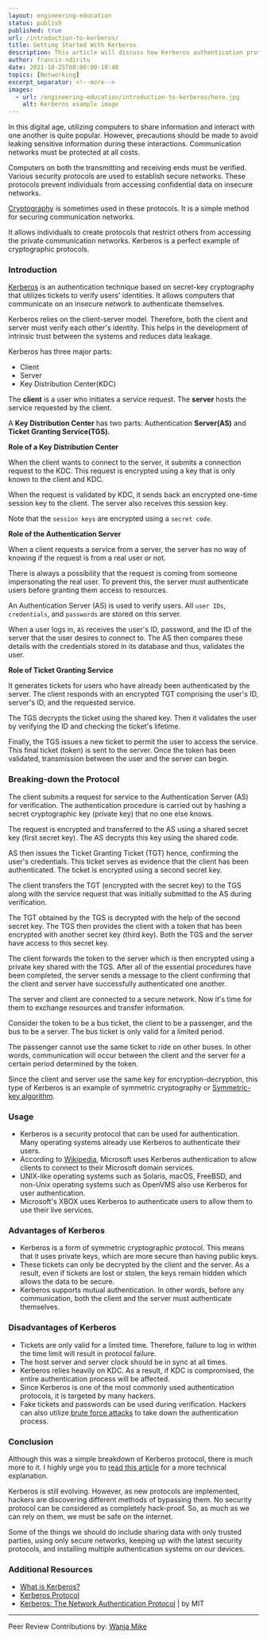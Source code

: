 ```yaml
---
layout: engineering-education
status: publish
published: true
url: /introduction-to-kerberos/
title: Getting Started With Kerberos
description: This article will discuss how Kerberos authentication protocol helps in promoting secure communication between the client and server.
author: francis-ndiritu
date: 2021-10-25T00:00:00-10:40
topics: [Networking]
excerpt_separator: <!--more-->
images:
  - url: /engineering-education/introduction-to-kerberos/hero.jpg
    alt: Kerberos example image
---
```

In this digital age, utilizing computers to share information and interact with one another is quite popular. However, precautions should be made to avoid leaking sensitive information during these interactions. Communication networks must be protected at all costs.
<!--more-->
Computers on both the transmitting and receiving ends must be verified. Various security protocols are used to establish secure networks. These protocols prevent individuals from accessing confidential data on insecure networks.

[Cryptography](https://en.wikipedia.org/wiki/Cryptography) is sometimes used in these protocols. It is a simple method for securing communication networks.

It allows individuals to create protocols that restrict others from accessing the private communication networks. Kerberos is a perfect example of cryptographic protocols.

### Introduction
[Kerberos](https://web.mit.edu/kerberos/) is an authentication technique based on secret-key cryptography that utilizes tickets to verify users' identities. It allows computers that communicate on an insecure network to authenticate themselves.

Kerberos relies on the client-server model. Therefore, both the client and server must verify each other's identity. This helps in the development of intrinsic trust between the systems and reduces data leakage.

Kerberos has three major parts:
- Client
- Server
- Key Distribution Center(KDC)

The **client** is a user who initiates a service request. The **server** hosts the service requested by the client.

A **Key Distribution Center** has two parts: Authentication **Server(AS)** and **Ticket Granting Service(TGS).**

**Role of a Key Distribution Center**

When the client wants to connect to the server, it submits a connection request to the KDC. This request is encrypted using a key that is only known to the client and KDC.

When the request is validated by KDC, it sends back an encrypted one-time session key to the client. The server also receives this session key.

Note that the `session keys` are encrypted using a `secret code`.

**Role of the Authentication Server**

When a client requests a service from a server, the server has no way of knowing if the request is from a real user or not.

There is always a possibility that the request is coming from someone impersonating the real user. To prevent this, the server must authenticate users before granting them access to resources.

An Authentication Server (AS) is used to verify users. All `user IDs`, `credentials`, and `passwords` are stored on this server.

When a user logs in, `AS` receives the user's ID, password, and the ID of the server that the user desires to connect to. The AS then compares these details with the credentials stored in its database and thus, validates the user.

**Role of Ticket Granting Service**

It generates tickets for users who have already been authenticated by the server. The client responds with an encrypted TGT comprising the user's ID, server's ID, and the requested service.

The TGS decrypts the ticket using the shared key. Then it validates the user by verifying the ID and checking the ticket's lifetime.

Finally, the TGS issues a new ticket to permit the user to access the service. This final ticket (token) is sent to the server. Once the token has been validated, transmission between the user and the server can begin.

### Breaking-down the Protocol
The client submits a request for service to the Authentication Server (AS) for verification. The authentication procedure is carried out by hashing a secret cryptographic key (private key) that no one else knows.

The request is encrypted and transferred to the AS using a shared secret key (first secret key). The AS decrypts this key using the shared code.

AS then issues the Ticket Granting Ticket (TGT) hence, confirming the user's credentials. This ticket serves as evidence that the client has been authenticated. The ticket is encrypted using a second secret key.

The client transfers the TGT (encrypted with the secret key) to the TGS along with the service request that was initially submitted to the AS during verification.

The TGT obtained by the TGS is decrypted with the help of the second secret key. The TGS then provides the client with a token that has been encrypted with another secret key (third key). Both the TGS and the server have access to this secret key.

The client forwards the token to the server which is then encrypted using a private key shared with the TGS. After all of the essential procedures have been completed, the server sends a message to the client confirming that the client and server have successfully authenticated one another.

The server and client are connected to a secure network. Now it's time for them to exchange resources and transfer information.

Consider the token to be a bus ticket, the client to be a passenger, and the bus to be a server. The bus ticket is only valid for a limited period.

The passenger cannot use the same ticket to ride on other buses. In other words, communication will occur between the client and the server for a certain period determined by the token.

Since the client and server use the same key for encryption-decryption, this type of Kerberos is an example of symmetric cryptography or [Symmetric-key algorithm](https://en.wikipedia.org/wiki/Symmetric-key_algorithm).

### Usage
- Kerberos is a security protocol that can be used for authentication. Many operating systems already use Kerberos to authenticate their users.
- According to [Wikipedia](<https://en.wikipedia.org/wiki/Kerberos_(protocol)#:~:text=Windows%202000%20and%20later%20versions%20use%20Kerberos%20as%20their%20default%20authentication%20method.>), Microsoft uses Kerberos authentication to allow clients to connect to their Microsoft domain services.
- UNIX-like operating systems such as Solaris, macOS, FreeBSD, and non-Unix operating systems such as OpenVMS also use Kerberos for user authentication.
- Microsoft's XBOX uses Kerberos to authenticate users to allow them to use their live services.

### Advantages of Kerberos
- Kerberos is a form of symmetric cryptographic protocol. This means that it uses private keys, which are more secure than having public keys.
- These tickets can only be decrypted by the client and the server. As a result, even if tickets are lost or stolen, the keys remain hidden which allows the data to be secure.
- Kerberos supports mutual authentication. In other words, before any communication, both the client and the server must authenticate themselves.

### Disadvantages of Kerberos
- Tickets are only valid for a limited time. Therefore, failure to log in within the time limit will result in protocol failure.
- The host server and server clock should be in sync at all times.
- Kerberos relies heavily on KDC. As a result, if KDC is compromised, the entire authentication process will be affected.
- Since Kerberos is one of the most commonly used authentication protocols, it is targeted by many hackers.
- Fake tickets and passwords can be used during verification. Hackers can also utilize [brute force attacks](https://en.wikipedia.org/wiki/Brute-force_attack) to take down the authentication process.

### Conclusion
Although this was a simple breakdown of Kerberos protocol, there is much more to it. I highly urge you to [read this article](<https://en.wikipedia.org/wiki/Kerberos_(protocol)>) for a more technical explanation.

Kerberos is still evolving. However, as new protocols are implemented, hackers are discovering different methods of bypassing them. No security protocol can be considered as completely hack-proof. So, as much as we can rely on them, we must be safe on the internet.

Some of the things we should do include sharing data with only trusted parties, using only secure networks, keeping up with the latest security protocols, and installing multiple authentication systems on our devices.

### Additional Resources
- [What is Kerberos?](https://www.simplilearn.com/what-is-kerberos-article)
- [Kerberos Protocol](<https://en.wikipedia.org/wiki/Kerberos_(protocol)>)
- [Kerberos: The Network Authentication Protocol](https://web.mit.edu/kerberos/) | by MIT

---
Peer Review Contributions by: [Wanja Mike](/engineering-education/authors/michael-barasa/)
